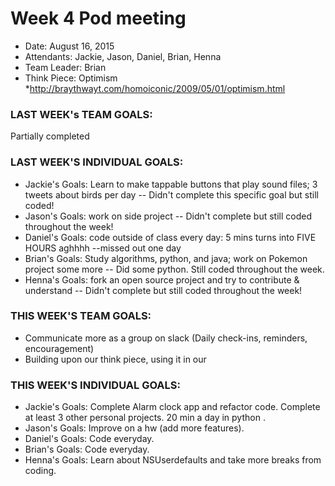 # Week 4 Pod meeting

* Date: August 16, 2015
* Attendants: Jackie, Jason, Daniel, Brian, Henna
* Team Leader: Brian
* Think Piece: Optimism 
  *http://braythwayt.com/homoiconic/2009/05/01/optimism.html

### LAST WEEK's TEAM GOALS: 
Partially completed 

### LAST WEEK'S INDIVIDUAL GOALS:
* Jackie's Goals: Learn to make tappable buttons that play sound files; 3 tweets about birds per day -- Didn't complete this specific goal but still coded!
* Jason's Goals: work on side project -- Didn't complete but still coded throughout the week!
* Daniel's Goals: code outside of class every day: 5 mins turns into FIVE HOURS aghhhh --missed out one day 
* Brian's Goals: Study algorithms, python, and java; work on Pokemon project some more -- Did some python. Still coded throughout the week.
* Henna's Goals: fork an open source project and try to contribute & understand -- Didn't complete but still coded throughout the week!

### THIS WEEK'S TEAM GOALS:
* Communicate more as a group on slack (Daily check-ins, reminders, encouragement)
* Building upon our think piece, using it in our

### THIS WEEK'S INDIVIDUAL GOALS:
* Jackie's Goals: Complete Alarm clock app and refactor code. Complete at least 3 other personal projects. 20 min a day in python .
* Jason's Goals: Improve on a hw (add more features). 
* Daniel's Goals: Code everyday. 
* Brian's Goals: Code everyday. 
* Henna's Goals: Learn about NSUserdefaults and take more breaks from coding.
